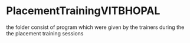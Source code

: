 # PlacementTrainingVITBHOPAL
the folder consist of program which were given by the trainers during the the placement training sessions 

